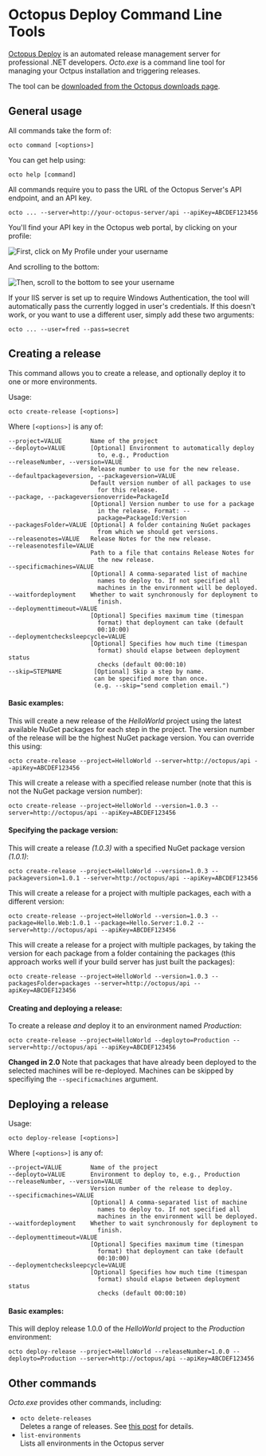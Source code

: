 # Octopus Deploy Command Line Tools

[Octopus Deploy][1] is an automated release management server for professional .NET developers.  *Octo.exe* is a command line tool for managing your Octpus installation and triggering releases. 

The tool can be [downloaded from the Octopus downloads page][2].

## General usage

All commands take the form of:

    octo command [<options>]

You can get help using:

    octo help [command]

All commands require you to pass the URL of the Octopus Server's API endpoint, and an API key. 

    octo ... --server=http://your-octopus-server/api --apiKey=ABCDEF123456

You'll find your API key in the Octopus web portal, by clicking on your profile:

![First, click on My Profile under your username](http://res.cloudinary.com/octopusdeploy/image/upload/v1366768866/2013_04_24_11_59_11_Dashboard_Octopus_ps9dhi.png)

And scrolling to the bottom:

![Then, scroll to the bottom to see your username](http://res.cloudinary.com/octopusdeploy/image/upload/v1366768867/2013_04_24_11_59_34_Configuration_Octopus_famfmz.png)

If your IIS server is set up to require Windows Authentication, the tool will automatically pass the currently logged in user's credentials. If this doesn't work, or you want to use a different user, simply add these two arguments:

    octo ... --user=fred --pass=secret

## Creating a release

This command allows you to create a release, and optionally deploy it to one or more environments. 

Usage: 

    octo create-release [<options>]

Where `[<options>]` is any of:

    --project=VALUE        Name of the project
    --deployto=VALUE       [Optional] Environment to automatically deploy
                             to, e.g., Production
    --releaseNumber, --version=VALUE
                           Release number to use for the new release.
    --defaultpackageversion, --packageversion=VALUE
                           Default version number of all packages to use
                             for this release.
    --package, --packageversionoverride=PackageId
                           [Optional] Version number to use for a package
                             in the release. Format: --
                             package=PackageId:Version
    --packagesFolder=VALUE [Optional] A folder containing NuGet packages
                             from which we should get versions.
    --releasenotes=VALUE   Release Notes for the new release.
    --releasenotesfile=VALUE
                           Path to a file that contains Release Notes for
                             the new release.
    --specificmachines=VALUE
                           [Optional] A comma-separated list of machine
                             names to deploy to. If not specified all
                             machines in the environment will be deployed.
    --waitfordeployment    Whether to wait synchronously for deployment to
                             finish.
    --deploymenttimeout=VALUE
                           [Optional] Specifies maximum time (timespan
                             format) that deployment can take (default
                             00:10:00)
    --deploymentchecksleepcycle=VALUE
                           [Optional] Specifies how much time (timespan
                             format) should elapse between deployment status
                             checks (default 00:00:10)
    --skip=STEPNAME         [Optional] Skip a step by name.
                            can be specified more than once.
                            (e.g. --skip="send completion email.")
                             
#### Basic examples:

This will create a new release of the *HelloWorld* project using the latest available NuGet packages for each step in the project. The version number of the release will be the highest NuGet package version. You can override this using: 

    octo create-release --project=HelloWorld --server=http://octopus/api --apiKey=ABCDEF123456
    
This will create a release with a specified release number (note that this is not the NuGet package version number):

    octo create-release --project=HelloWorld --version=1.0.3 --server=http://octopus/api --apiKey=ABCDEF123456

#### Specifying the package version:

This will create a release *(1.0.3)* with a specified NuGet package version *(1.0.1)*:

    octo create-release --project=HelloWorld --version=1.0.3 --packageversion=1.0.1 --server=http://octopus/api --apiKey=ABCDEF123456

This will create a release for a project with multiple packages, each with a different version:

    octo create-release --project=HelloWorld --version=1.0.3 --package=Hello.Web:1.0.1 --package=Hello.Server:1.0.2 --server=http://octopus/api --apiKey=ABCDEF123456

This will create a release for a project with multiple packages, by taking the version for each package from a folder containing the packages (this approach works well if your build server has just built the packages):

    octo create-release --project=HelloWorld --version=1.0.3 --packagesFolder=packages --server=http://octopus/api --apiKey=ABCDEF123456

#### Creating and deploying a release:

To create a release *and* deploy it to an environment named *Production*:

    octo create-release --project=HelloWorld --deployto=Production --server=http://octopus/api --apiKey=ABCDEF123456

**Changed in 2.0** Note that packages that have already been deployed to the selected machines will be re-deployed. Machines can be skipped by specifiying the `--specificmachines` argument.

## Deploying a release

Usage: 

    octo deploy-release [<options>]

Where `[<options>]` is any of:

    --project=VALUE        Name of the project
    --deployto=VALUE       Environment to deploy to, e.g., Production
    --releaseNumber, --version=VALUE
                           Version number of the release to deploy.
    --specificmachines=VALUE
                           [Optional] A comma-separated list of machine
                             names to deploy to. If not specified all
                             machines in the environment will be deployed.
    --waitfordeployment    Whether to wait synchronously for deployment to
                             finish.
    --deploymenttimeout=VALUE
                           [Optional] Specifies maximum time (timespan
                             format) that deployment can take (default
                             00:10:00)
    --deploymentchecksleepcycle=VALUE
                           [Optional] Specifies how much time (timespan
                             format) should elapse between deployment status
                             checks (default 00:00:10)

#### Basic examples:

This will deploy release 1.0.0 of the *HelloWorld* project to the *Production* environment:

    octo deploy-release --project=HelloWorld --releaseNumber=1.0.0 --deployto=Production --server=http://octopus/api --apiKey=ABCDEF123456

## Other commands

*Octo.exe* provides other commands, including:

 * `octo delete-releases`  
   Deletes a range of releases. See [this post](http://octopusdeploy.com/blog/deleting-releases-via-command-line) for details. 
 * `list-environments`  
   Lists all environments in the Octopus server


[1]: http://octopusdeploy.com 
[2]: http://octopusdeploy.com/downloads
